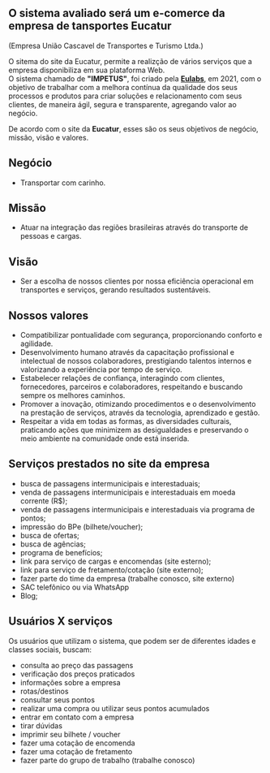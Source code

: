 ## O sistema avaliado será um e-comerce da empresa de tansportes Eucatur 
(Empresa União Cascavel de Transportes e Turismo Ltda.)

O sitema do site da Eucatur, permite a realizção de vários serviços que a empresa disponibiliza em sua plataforma Web. <br />
O sistema chamado de **"IMPETUS"**, foi criado pela [**Eulabs**](https://eulabs.com.br/), em 2021, com o objetivo de trabalhar com a melhora contínua da qualidade dos seus processos e produtos para criar soluções e relacionamento com seus clientes, de maneira ágil, segura e transparente, agregando valor ao negócio.

De acordo com o site da **Eucatur**, esses são os seus objetivos de negócio, missão, visão e valores.

## Negócio
  - Transportar com carinho.

## Missão
  - Atuar na integração das regiões brasileiras através do transporte de pessoas e cargas.

## Visão
  - Ser a escolha de nossos clientes por nossa eficiência operacional em transportes e serviços, gerando resultados sustentáveis.

## Nossos valores
  - Compatibilizar pontualidade com segurança, proporcionando conforto e agilidade.
  - Desenvolvimento humano através da capacitação profissional e intelectual de nossos colaboradores, prestigiando talentos internos e valorizando a experiência por tempo de serviço.
  - Estabelecer relações de confiança, interagindo com clientes, fornecedores, parceiros e colaboradores, respeitando e buscando sempre os melhores caminhos.
  - Promover a inovação, otimizando procedimentos e o desenvolvimento na prestação de serviços, através da tecnologia, aprendizado e gestão.
  - Respeitar a vida em todas as formas, as diversidades culturais, praticando ações que minimizem as desigualdades e preservando o meio ambiente na comunidade onde está inserida.

## Serviços prestados no site da empresa
  - busca de passagens intermunicipais e interestaduais;
  - venda de passagens intermunicipais e interestaduais em moeda corrente (R$);
  - venda de passagens intermunicipais e interestaduais via programa de pontos;
  - impressão do BPe (bilhete/voucher);
  - busca de ofertas;
  - busca de agências;
  - programa de benefícios;
  - link para serviço de cargas e encomendas (site esterno);
  - link para serviço de fretamento/cotação (site externo);
  - fazer parte do time da empresa (trabalhe conosco, site externo)
  - SAC telefônico ou via WhatsApp
  - Blog;

## Usuários X serviços
  Os usuários que utilizam o sistema, que podem ser de diferentes idades e classes sociais, buscam: 
  - consulta ao preço das passagens
  - verificação dos preços praticados
  - informações sobre a empresa
  - rotas/destinos
  - consultar seus pontos
  - realizar uma compra ou utilizar seus pontos acumulados
  - entrar em contato com a empresa
  - tirar dúvidas
  - imprimir seu bilhete / voucher
  - fazer uma cotação de encomenda
  - fazer uma cotação de fretamento
  - fazer parte do grupo de trabalho (trabalhe conosco)
